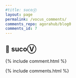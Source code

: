 ```yaml
---
#title: sucoⓋ
layout: page
permalink: /vocus_comments/
comments_repo: agorahub/blog0
comments_id: 7
---
```

## 💬 sucoⓋ

{% include comment.html %}

{% include comments.html %}
